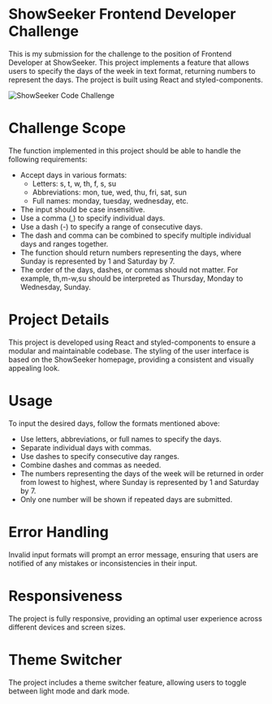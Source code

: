 # ShowSeeker Frontend Developer Challenge

This is my submission for the challenge to the position of Frontend Developer at ShowSeeker. This project implements a feature that allows users to specify the days of the week in text format, returning numbers to represent the days. The project is built using React and styled-components.

![ShowSeeker Code Challenge](https://github.com/dmmello1989/showseeker-challenge/assets/39010449/aed22992-6bbb-4ca4-b008-0d7659086a3d)

# Challenge Scope

The function implemented in this project should be able to handle the following requirements:

- Accept days in various formats:
  - Letters: s, t, w, th, f, s, su
  - Abbreviations: mon, tue, wed, thu, fri, sat, sun
  - Full names: monday, tuesday, wednesday, etc.
- The input should be case insensitive.
- Use a comma (,) to specify individual days.
- Use a dash (-) to specify a range of consecutive days.
- The dash and comma can be combined to specify multiple individual days and ranges together.
- The function should return numbers representing the days, where Sunday is represented by 1 and Saturday by 7.
- The order of the days, dashes, or commas should not matter. For example, th,m-w,su should be interpreted as Thursday, Monday to Wednesday, Sunday.

# Project Details

This project is developed using React and styled-components to ensure a modular and maintainable codebase. The styling of the user interface is based on the ShowSeeker homepage, providing a consistent and visually appealing look.

# Usage

To input the desired days, follow the formats mentioned above:

- Use letters, abbreviations, or full names to specify the days.
- Separate individual days with commas.
- Use dashes to specify consecutive day ranges.
- Combine dashes and commas as needed.
- The numbers representing the days of the week will be returned in order from lowest to highest, where Sunday is represented by 1 and Saturday by 7.
- Only one number will be shown if repeated days are submitted.

# Error Handling

Invalid input formats will prompt an error message, ensuring that users are notified of any mistakes or inconsistencies in their input.

# Responsiveness

The project is fully responsive, providing an optimal user experience across different devices and screen sizes.

# Theme Switcher

The project includes a theme switcher feature, allowing users to toggle between light mode and dark mode.
